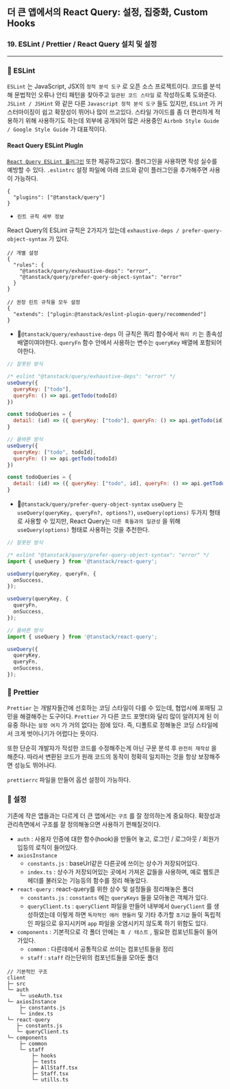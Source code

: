 ## 더 큰 앱에서의 React Query: 설정, 집중화, Custom Hooks
### 19. ESLint / Prettier / React Query 설치 및 설정
---------------------------------------------

### 📌 ESLint

`ESLint` 는 JavaScript, JSX의 `정적 분석 도구` 로 오픈 소스 프로젝트이다. 코드를 분석해 문법적인 오류나 안티 패턴을 찾아주고 `일관된 코드 스타일` 로 작성하도록 도와준다. `JSLint / JSHint` 와 같은 다른 `Javascript 정적 분석 도구` 들도 있지만, `ESLint` 가 커스터마이징이 쉽고 확장성이 뛰어나 많이 쓰고있다. 스타일 가이드를 좀 더 편리하게 적용하기 위해 사용하기도 하는데 외부에 공개되어 많은 사용중인 `Airbnb Style Guide / Google Style Guide` 가 대표적이다.

#### React Query ESLint PlugIn

[`React Query ESLint 플러그인`] 또한 제공하고있다. 플러그인을 사용하면 작성 실수를 예방할 수 있다. `.eslintrc` 설정 파일에 아래 코드와 같이 플러그인을 추가해주면 사용이 가능하다.

```
{
  "plugins": ["@tanstack/query"]
}
```

- `린트 규칙 세부 정보`

React Query의 ESLint 규칙은 2가지가 있는데 `exhaustive-deps / prefer-query-object-syntax` 가 있다.

```
// 개별 설정
{
  "rules": {
    "@tanstack/query/exhaustive-deps": "error",
    "@tanstack/query/prefer-query-object-syntax": "error"
  }
}

// 권장 린트 규칙을 모두 설정
{
  "extends": ["plugin:@tanstack/eslint-plugin-query/recommended"]
}
```


  - 📍`@tanstack/query/exhaustive-deps`
   	이 규칙은 쿼리 함수에서 `쿼리 키` 는 종속성 배열이여야한다. `queryFn` 함수 안에서 사용하는 변수는 `queryKey` 배열에 포함되어야한다.
    
```jsx
// 잘못된 방식

/* eslint "@tanstack/query/exhaustive-deps": "error" */
useQuery({
  queryKey: ["todo"],
  queryFn: () => api.getTodo(todoId)
})

const todoQueries = {
  detail: (id) => ({ queryKey: ["todo"], queryFn: () => api.getTodo(id) })
}

// 올바른 방식
useQuery({
  queryKey: ["todo", todoId],
  queryFn: () => api.getTodo(todoId)
})

const todoQueries = {
  detail: (id) => ({ queryKey: ["todo", id], queryFn: () => api.getTodo(id) })
}
```
  - 📍`@tanstack/query/prefer-query-object-syntax`
  	`useQuery` 는 `useQuery(queryKey, queryFn?, options?)`, `useQuery(options)` 두가지 형태로 사용할 수 있지만, React Query는 `다른 훅들과의 일관성` 을 위해 `useQuery(options)` 형태로 사용하는 것을 추천한다.
    
```jsx
// 잘못된 방식

/* eslint "@tanstack/query/prefer-query-object-syntax": "error" */
import { useQuery } from '@tanstack/react-query';

useQuery(queryKey, queryFn, {
  onSuccess,
});

useQuery(queryKey, {
  queryFn,
  onSuccess,
});

// 올바른 방식
import { useQuery } from '@tanstack/react-query';

useQuery({
  queryKey,
  queryFn,
  onSuccess,
});
```
   
### 📌 Prettier

`Prettier` 는 개발자들간에 선호하는 코딩 스타일이 다를 수 있는데, 협업시에 포매팅 고민을 해결해주는 도구이다. 
`Prettier` 가 다른 코드 포맷터와 달리 많이 알려지게 된 이유중 하나는 `설정 여지` 가 거의 없다는 점에 있다. 즉, 디폴트로 정해놓은 코딩 스타일에서 크게 벗어나기가 어렵다는 뜻이다.

또한 단순히 개발자가 작성한 코드를 수정해주는게 아닌 구문 분석 후 `완전히 재작성` 을 해준다. 따라서 변환된 코드가 원래 코드의 동작이 정확히 일치하는 것을 항상 보장해주면 성능도 뛰어나다.

`prettierrc` 파일을 만들어 옵션 설정이 가능하다.

### 📌 설정

기존에 작은 앱들과는 다르게 더 큰 앱에서는 `구조` 를 잘 정의하는게 중요하다.
확장성과 관리측면에서 구조를 잘 정의해놓으면 사용하기 편해질것이다.

- `auth` : 사용자 인증에 대한 함수(hook)을 만들어 놓고, 로그인 / 로그아웃 / 회원가입등의 로직이 들어있다.
- `axiosInstance` 
  - `constants.js` : baseUrl같은 다른곳에 쓰이는 상수가 저장되어있다.
  - `index.ts` : 상수가 저장되어있는 곳에서 가져온 값들을 사용하며, 예로 웹토큰 헤더를 불러오는 기능등의 함수를 정리 해놓았다.
- `react-query` : react-query를 위한 상수 및 설정들을 정리해놓은 폴더
  - `constants.js` : `constants` 에는 `queryKeys` 들을 모아놓은 객체가 있다.
  - `queryClient.ts` : `queryClient` 파일을 만들어 내부에서 `QueryClient` 를 생성하였는데 이렇게 하면 `독자적인 에러 핸들러` 및 기타 추가할 `초기값` 들이 독립적인 파일으로 유지시키며 `app` 파일을 오염시키지 않도록 하기 위함도 있다.
- `components` : 기본적으로 각 폴더 안에는 `훅 / 테스트` , 필요한 컴포넌트들이 들어가있다.
  - `common` : 다른데에서 공통적으로 쓰이는 컴포넌트들을 정리
  - `staff` : `staff` 라는단위의 컴포넌트들을 모아둔 폴더

```
// 기본적인 구조
client
├─ src
└─ auth
	└─ useAuth.tsx
└─ axiosInstance
	├─ constants.js
    └─ index.ts
└─ react-query
   ├─ constants.js
   └─ queryClient.ts
└─ components
	├─ common
    └─ staff
		├─ hooks
	    ├─ tests
        ├─ AllStaff.tsx
        ├─ Staff.tsx
        └─ utills.ts
```



[`React Query ESLint 플러그인`]: (https://tanstack.com/query/v4/docs/react/eslint/eslint-plugin-query)
